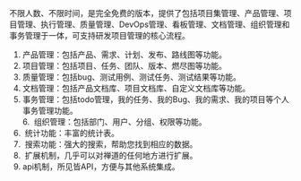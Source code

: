 不限人数、不限时间，是完全免费的版本，提供了包括项目集管理、产品管理、项目管理、执行管理、质量管理、DevOps管理、看板管理、文档管理、组织管理和事务管理于一体，可支持研发项目管理的核心流程。
1. 产品管理：包括产品、需求、计划、发布、路线图等功能。  
2. 项目管理：包括项目、任务、团队、版本、燃尽图等功能。  
3. 质量管理：包括bug、测试用例、测试任务、测试结果等功能。  
4. 文档管理：包括产品文档库、项目文档库、自定义文档库等功能。  
5. 事务管理：包括todo管理，我的任务、我的Bug、我的需求、我的项目等个人事务管理功能。  
6.  组织管理：包括部门、用户、分组、权限等功能。  
7.  统计功能：丰富的统计表。  
8.  搜索功能：强大的搜索，帮助您找到相应的数据。  
9.  扩展机制，几乎可以对禅道的任何地方进行扩展。  
10. api机制，所见皆API，方便与其他系统集成。